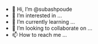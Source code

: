 - 👋 Hi, I’m @subashpoude
- 👀 I’m interested in ...
- 🌱 I’m currently learning ...
- 💞️ I’m looking to collaborate on ...
- 📫 How to reach me ...

<!---
subashpoude/subashpoude is a ✨ special ✨ repository because its `README.md` (this file) appears on your GitHub profile.
You can click the Preview link to take a look at your changes.
--->
